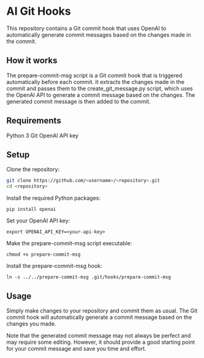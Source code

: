 # AI Git Hooks

This repository contains a Git commit hook that uses OpenAI to automatically generate commit messages based on the changes made in the commit.

## How it works

The prepare-commit-msg script is a Git commit hook that is triggered automatically before each commit. It extracts the changes made in the commit and passes them to the create_git_message.py script, which uses the OpenAI API to generate a commit message based on the changes. The generated commit message is then added to the commit.

## Requirements
Python 3
Git
OpenAI API key

## Setup
Clone the repository:
```bash
git clone https://github.com/<username>/<repository>.git
cd <repository>
```

Install the required Python packages:
```
pip install openai
```
Set your OpenAI API key:
```
export OPENAI_API_KEY=<your-api-key>
```
Make the prepare-commit-msg script executable:
```
chmod +x prepare-commit-msg
```

Install the prepare-commit-msg hook:
```
ln -s ../../prepare-commit-msg .git/hooks/prepare-commit-msg
```

## Usage

Simply make changes to your repository and commit them as usual. The Git commit hook will automatically generate a commit message based on the changes you made.

Note that the generated commit message may not always be perfect and may require some editing. However, it should provide a good starting point for your commit message and save you time and effort.

